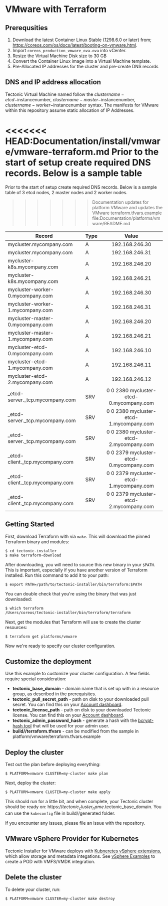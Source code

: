 # VMware with Terraform

## Prerequsities

1. Download the latest Container Linux Stable (1298.6.0 or later) from; https://coreos.com/os/docs/latest/booting-on-vmware.html.
1. Import `coreos_production_vmware_ova.ova` into vCenter.
1. Resize the Virtual Machine Disk size to 30 GB
1. Convert the Container Linux image into a Virtual Machine template.
1. Pre-Allocated IP addresses for the cluster and pre-create DNS records


## DNS and IP address allocation

Tectonic Virtual Machine named follow the $clustername-etcd-$instancenumber, $clustername-master-$instancenumber, $clustername-worker-$instancenumber syntax. The manifests for VMware within this repository assume static allocation of IP Addresses.

<<<<<<< HEAD:Documentation/install/vmware/vmware-terraform.md
Prior to the start of setup create required DNS records. Below is a sample table
=======
Prior to the start of setup create required DNS records. Below is a sample table of 3 etcd nodes, 2 master nodes and 2 worker nodes.
>>>>>>> Documentation updates for platform VMware and updates the VMware terraform.tfvars.example file:Documentation/platforms/vmware/README.md

| Record | Type | Value |
|------|-------------|:-----:|
|mycluster.mycompany.com | A | 192.168.246.30 |
|mycluster.mycompany.com | A | 192.168.246.31 |
|mycluster-k8s.mycompany.com | A | 192.168.246.20 |
|mycluster-k8s.mycompany.com | A | 192.168.246.21 |
|mycluster-worker-0.mycompany.com | A | 192.168.246.30 |
|mycluster-worker-1.mycompany.com | A | 192.168.246.31 |
|mycluster-master-0.mycompany.com | A | 192.168.246.20 |
|mycluster-master-1.mycompany.com | A | 192.168.246.21 |
|mycluster-etcd-0.mycompany.com | A | 192.168.246.10 |
|mycluster-etcd-1.mycompany.com | A | 192.168.246.11 |
|mycluster-etcd-2.mycompany.com | A | 192.168.246.12 |
|_etcd-server._tcp.mycompany.com | SRV | 0 0 2380 mycluster-etcd-0.mycompany.com |
|_etcd-server._tcp.mycompany.com | SRV | 0 0 2380 mycluster-etcd-1.mycompany.com |
|_etcd-server._tcp.mycompany.com | SRV | 0 0 2380 mycluster-etcd-2.mycompany.com |
|_etcd-client._tcp.mycompany.com | SRV | 0 0 2379 mycluster-etcd-0.mycompany.com |
|_etcd-client._tcp.mycompany.com | SRV | 0 0 2379 mycluster-etcd-1.mycompany.com |
|_etcd-client._tcp.mycompany.com | SRV | 0 0 2379 mycluster-etcd-2.mycompany.com |

## Getting Started

First, download Terraform with via `make`. This will download the pinned Terraform binary and modules:

```
$ cd tectonic-installer
$ make terraform-download
```

After downloading, you will need to source this new binary in your `$PATH`. This is important, especially if you have another version of Terraform installed. Run this command to add it to your path:

```
$ export PATH=/path/to/tectonic-installer/bin/terraform:$PATH
```

You can double check that you're using the binary that was just downloaded:

```
$ which terraform
/Users/coreos/tectonic-installer/bin/terraform/terraform
```

Next, get the modules that Terraform will use to create the cluster resources:

```
$ terraform get platforms/vmware
```

Now we're ready to specify our cluster configuration.

## Customize the deployment

Use this example to customize your cluster configuration. A few fields require special consideration:

 - **tectonic_base_domain** - domain name that is set up with in a resource group, as described in the prerequisites.
 - **tectonic_pull_secret_path** - path on disk to your downloaded pull secret. You can find this on your [Account dashboard][account].
 - **tectonic_license_path** - path on disk to your downloaded Tectonic license. You can find this on your [Account dashboard][account].
 - **tectonic_admin_password_hash** - generate a hash with the [bcrypt-hash tool][bcrypt] that will be used for your admin user.
 - **build/<cluster>/terraform.tfvars** - can be modified from the sample in platform/vmware/terraform.tfvars.example

## Deploy the cluster

Test out the plan before deploying everything:

```
$ PLATFORM=vmware CLUSTER=my-cluster make plan
```

Next, deploy the cluster:

```
$ PLATFORM=vmware CLUSTER=my-cluster make apply
```

This should run for a little bit, and when complete, your Tectonic cluster should be ready on: https://$tectonic_cluster_name.$tectonic_base_domain. You can use the `kubeconfig` file in build/<cluster>/generated folder.

If you encounter any issues, please file an issue with the repository.

## VMware vSphere Provider for Kubernetes

Tectonic Installer for VMware deploys with [Kubneretes vSphere extensions][kubernetesvmware], which allow storage and metadata integations. See [vSphere Examples][vsphereexamples] to create a POD with VMFS/VMDK integration.

## Delete the cluster

To delete your cluster, run:

```
$ PLATFORM=vmware CLUSTER=my-cluster make destroy
```

[terraformawsprovider]: [https://www.terraform.io/docs/providers/aws/index.html]
[account]: https://account.coreos.com
[bcrypt]: https://github.com/coreos/bcrypt-tool/releases/tag/v1.0.0
[vsphereexamples]: https://github.com/kubernetes/kubernetes/tree/master/examples/volumes/vsphere
[kubernetesvmware]: https://kubernetes.io/docs/getting-started-guides/vsphere/